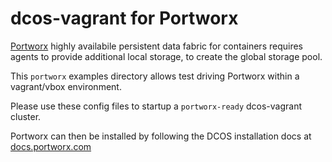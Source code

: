 # dcos-vagrant for Portworx
[Portworx](https://docs.portworx.com) highly availabile persistent data fabric for containers requires agents to 
provide additional local storage, to create the global storage pool.

This `portworx` examples directory allows test driving Portworx within a vagrant/vbox environment.

Please use these config files to startup a `portworx-ready` dcos-vagrant cluster.

Portworx can then be installed by following the DCOS installation docs at [docs.portworx.com](https://docs.portworx.com)
